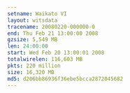 ```yaml
---
setname: Waikato VI
layout: witsdata
tracename: 20080220-000000-0
end: Thu Feb 21 13:00:00 2008
gzsize: 5,549 MB
len: 24:00:00
start: Wed Feb 20 13:00:01 2008
totalwirelen: 116,603 MB
pkts: 220 million
size: 16,320 MB
md5: d206bb86936f36ebe5bcca2872045682
---
```

